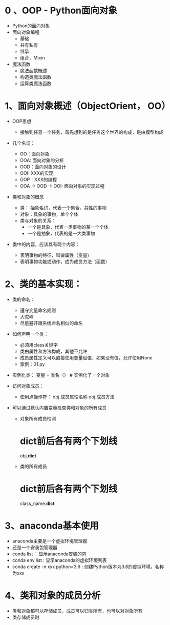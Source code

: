 # 0 、OOP - Python面向对象
- Python的面向对象
- 面向对象编程
    - 基础
    - 共有私有
    - 继承
    - 组合，Mixin
- 魔法函数
    - 魔法函数概述
    - 构造类魔法函数
    - 运算类魔法函数
    
# 1、面向对象概述（ObjectOrient， OO）
- OOP思想
    - 接触到任意一个任务，首先想到的是任务这个世界的构成，是由模型构成
- 几个名词：
    - OO：面向对象
    - OOA: 面向对象的分析
    - OOD：面向对象的设计
    - OOI: XXX的实现
    - OOP：XXX的编程
    - OOA -> OOD -> OOI: 面向对象的实现过程
    
- 类和对象的概念
    - 类： 抽象名词，代表一个集合，共性的事物
    - 对象：具象的事物，单个个体
    - 类与对象的关系：
        - 一个是具象，代表一类事物的某一个个体
        - 一个是抽象，代表的是一大类事物
- 类中的内容，应该具有两个内容：
    - 表明事物的特征，叫做属性（变量）
    - 表明事物功能或动作，成为成员方法（函数）

# 2、类的基本实现：
- 类的命名：
    - 遵守变量命名规则
    - 大驼峰
    - 尽量避开跟系统命名相似的命名
- 如何声明一个类：
    - 必须用class关键字
    - 类由属性和方法构成，其他不允许
    - 成员属性定义可以直接使用变量赋值，如果没有值，允许使用None
    - 案例：01.py
- 实例化类：
  变量 = 类名（） # 实例化了一个对象

- 访问对象成员：
    - 使用点操作符：
        obj.成员属性名称
        obj.成员方法
- 可以通过默认内置变量检查类和对象的所有成员
    - 对象所有成员检测
    
        # dict前后各有两个下划线
       obj.__dict__
    - 类的所有成员
        # dict前后各有两个下划线
        class_name.__dict__

    
# 3、anaconda基本使用
- anaconda主要是一个虚拟环境管理器
- 还是一个安装包管理器
- conda list： 显示anaconda安装的包
- conda env list : 显示anaconda的虚拟环境列表
- conda create -n xxx python=3.6 : 创建Python版本为3.6的虚拟环境，名称为xxx


# 4、类和对象的成员分析
- 类和对象都可以存储成员，成员可以归类所有，也可以对对象所有
- 类存储成员时
